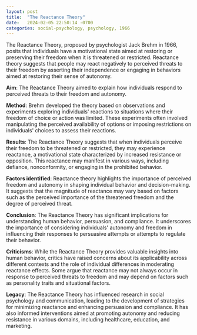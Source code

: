 ```yaml
---
layout: post
title:  "The Reactance Theory"
date:   2024-02-05 22:50:14 -0700
categories: social-psychology, psychology, 1966
---
```


The Reactance Theory, proposed by psychologist Jack Brehm in 1966, posits that individuals have a motivational state aimed at restoring or preserving their freedom when it is threatened or restricted. Reactance theory suggests that people may react negatively to perceived threats to their freedom by asserting their independence or engaging in behaviors aimed at restoring their sense of autonomy.

**Aim**: The Reactance Theory aimed to explain how individuals respond to perceived threats to their freedom and autonomy.

**Method**: Brehm developed the theory based on observations and experiments exploring individuals' reactions to situations where their freedom of choice or action was limited. These experiments often involved manipulating the perceived availability of options or imposing restrictions on individuals' choices to assess their reactions.

**Results**: The Reactance Theory suggests that when individuals perceive their freedom to be threatened or restricted, they may experience reactance, a motivational state characterized by increased resistance or opposition. This reactance may manifest in various ways, including defiance, nonconformity, or engaging in the prohibited behavior.

**Factors identified**: Reactance theory highlights the importance of perceived freedom and autonomy in shaping individual behavior and decision-making. It suggests that the magnitude of reactance may vary based on factors such as the perceived importance of the threatened freedom and the degree of perceived threat.

**Conclusion**: The Reactance Theory has significant implications for understanding human behavior, persuasion, and compliance. It underscores the importance of considering individuals' autonomy and freedom in influencing their responses to persuasive attempts or attempts to regulate their behavior.

**Criticisms**: While the Reactance Theory provides valuable insights into human behavior, critics have raised concerns about its applicability across different contexts and the role of individual differences in moderating reactance effects. Some argue that reactance may not always occur in response to perceived threats to freedom and may depend on factors such as personality traits and situational factors.

**Legacy**: The Reactance Theory has influenced research in social psychology and communication, leading to the development of strategies for minimizing reactance and enhancing persuasion and compliance. It has also informed interventions aimed at promoting autonomy and reducing resistance in various domains, including healthcare, education, and marketing.
